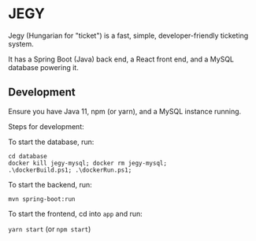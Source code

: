 # JEGY

Jegy (Hungarian for "ticket") is a fast, simple, developer-friendly ticketing system.

It has a Spring Boot (Java) back end, a React front end, and a MySQL database powering it.

## Development

Ensure you have Java 11, npm (or yarn), and a MySQL instance running.

Steps for development: 

To start the database, run: 

```
cd database
docker kill jegy-mysql; docker rm jegy-mysql;
.\dockerBuild.ps1; .\dockerRun.ps1;
```

To start the backend, run: 

`mvn spring-boot:run`

To start the frontend, cd into `app` and run:
 
`yarn start` (or `npm start`)

